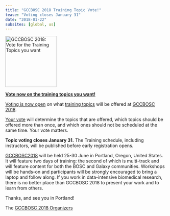 ```yaml
---
title: "GCCBOSC 2018 Training Topic Vote!"
tease: "Voting closes January 31"
date: "2018-01-22"
subsites: [global, us]
---
```


[<img class="float-right" src="/images/logos/gcc-bosc-2018-logo-300.png" width="160" alt="GCCBOSC 2018: Vote for the Training Topics you want" />](/events/gccbosc2018/training/)

**[Vote now on the training topics you want!](/events/gccbosc2018/training/)**

[Voting is now open](http://bit.ly/gccbosc2018-vote) on what [training topics](/events/gccbosc2018/training/) will be offered at [GCCBOSC 2018](https://gccbosc2018.sched.com/).

[Your vote](http://bit.ly/gccbosc2018-vote) will determine the topics that are offered, which topics should be offered more than once,  and which ones should not be scheduled at the same time.  Your vote matters.

**Topic voting closes January 31.** The Training schedule, including instructors, will be published before early registration opens.

[GCCBOSC2018](https://gccbosc2018.sched.com/) will be held 25-30 June in Portland, Oregon, United States. It will feature two days of training: the second of which is multi-track and will feature content for both the BOSC and Galaxy communities.  Workshops will be hands-on and participants will be strongly encouraged to bring a laptop and follow along.  If you work in data-intensive biomedical research, there is no better place than GCCBOSC 2018 to present your work and to learn from others.

Thanks, and see you in Portland!

The [GCCBOSC 2018 Organizers](/events/gccbosc2018/organizers)
